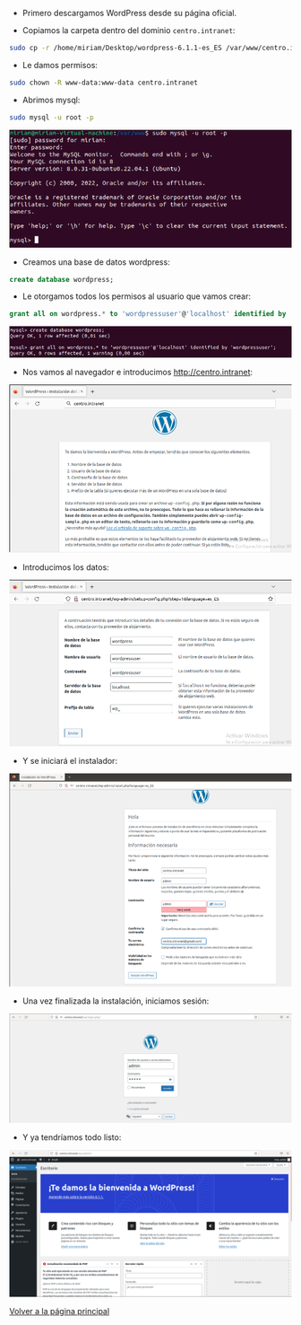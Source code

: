 - Primero descargamos WordPress desde su página oficial.

- Copiamos la carpeta dentro del dominio `centro.intranet`:

```bash
sudo cp -r /home/miriam/Desktop/wordpress-6.1.1-es_ES /var/www/centro.intranet/
```

- Le damos permisos:

```bash
sudo chown -R www-data:www-data centro.intranet
```

- Abrimos mysql:

```bash
sudo mysql -u root -p
```

![image](/imagenes/6.png)

- Creamos una base de datos wordpress:

```sql
create database wordpress;
```

- Le otorgamos todos los permisos al usuario que vamos crear:

```sql
grant all on wordpress.* to 'wordpressuser'@'localhost' identified by 'wordpressuser';
```

![image](/imagenes/7.png)

- Nos vamos al navegador e introducimos http://centro.intranet:

![image](/imagenes/8.png)

- Introducimos los datos:

![image](/imagenes/9.png)

- Y se iniciará el instalador:

![image](/imagenes/10.png)

- Una vez finalizada la instalación, iniciamos sesión:

![image](/imagenes/11.png)

- Y ya tendríamos todo listo:

![image](/imagenes/12.png)


[Volver a la página principal](../README.md)
